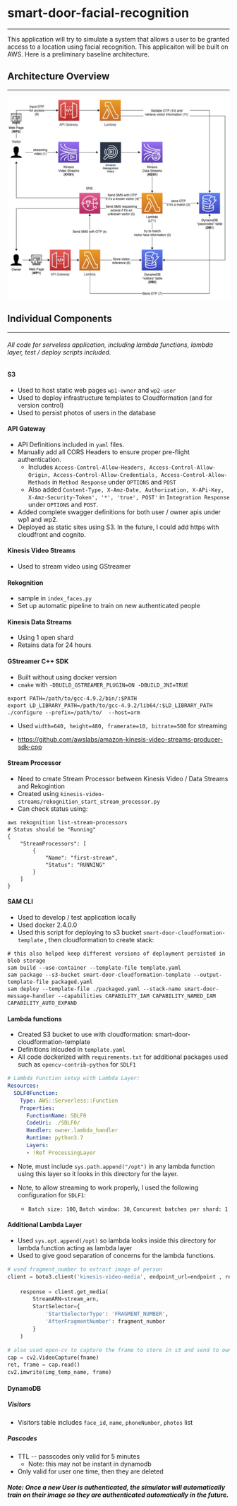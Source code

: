 # smart-door-facial-recognition

---

This application will try to simulate a system that allows a user to be granted access to a location using facial recognition. This applicaiton will be built on AWS. Here is a preliminary baseline architecture. 

## Architecture Overview

---

![](images/door-architecture.png)



## Individual Components

---

###### All code for serveless application, including lambda functions, lambda layer, test / deploy scripts included.

#### S3

* Used to host static web pages `wp1-owner` and `wp2-user`
* Used to deploy infrastructure templates to Cloudformation (and for version control)
* Used to persist photos of users in the database

#### API Gateway

* API Definitions included in `yaml` files.
* Manually add all CORS Headers to ensure proper pre-flight authentication.
  * Includes `Access-Control-Allow-Headers, Access-Control-Allow-Origin, Access-Control-Allow-Credentials, Access-Control-Allow-Methods` in `Method Response` under `OPTIONS` and `POST`
  * Also added `Content-Type, X-Amz-Date, Authorization, X-APi-Key, X-Amz-Security-Token', '*', 'true', POST'` in `Integration Response` under `OPTIONS` and `POST`. 
* Added complete swagger definitions for both user / owner apis under wp1 and wp2.
* Deployed as static sites using S3. In the future, I could add https with cloudfront and cognito.

#### Kinesis Video Streams

* Used to stream video using GStreamer

#### Rekognition

* sample in `index_faces.py`
* Set up automatic pipeline to train on new authenticated people

#### Kinesis Data Streams

* Using 1 open shard
* Retains data for 24 hours 

#### GStreamer C++ SDK

* Built without using docker version
* `cmake` with `-DBUILD_GSTREAMER_PLUGIN=ON -DBUILD_JNI=TRUE`

```shell
export PATH=/path/to/gcc-4.9.2/bin/:$PATH
export LD_LIBRARY_PATH=/path/to/gcc-4.9.2/lib64/:$LD_LIBRARY_PATH
./configure --prefix=/path/to/  --host=arm
```

* Used `width=640, height=480, framerate=10, bitrate=500` for streaming

* https://github.com/awslabs/amazon-kinesis-video-streams-producer-sdk-cpp

#### Stream Processor

* Need to create Stream Processor between Kinesis Video / Data Streams and Rekogintion
* Created using `kinesis-video-streams/rekognition_start_stream_processor.py` 
* Can check status using: 

```shell
aws rekognition list-stream-processors
# Status should be "Running"
{
    "StreamProcessors": [
        {
            "Name": "first-stream",
            "Status": "RUNNING"
        }
    ]
}
```



#### SAM CLI

* Used to develop / test application locally
* Used docker 2.4.0.0
* Used this script for deploying to s3 bucket `smart-door-cloudformation-template` , then cloudformation to create stack:

```shell
# this also helped keep different versions of deployment persisted in blob storage
sam build --use-container --template-file template.yaml
sam package --s3-bucket smart-door-cloudformation-template --output-template-file packaged.yaml
sam deploy --template-file ./packaged.yaml --stack-name smart-door-message-handler --capabilities CAPABILITY_IAM CAPABILITY_NAMED_IAM CAPABILITY_AUTO_EXPAND
```



####  Lambda functions

* Created S3 bucket to use with cloudformation: smart-door-cloudformation-template
* Definitions inlcuded in `template.yaml` 
* All code dockerized with `requirements.txt` for additional packages used such as `opencv-contrib-python` for `SDLF1`

```yaml
# Lambda Function setup with Lambda Layer:
Resources:
  SDLF0Function:
    Type: AWS::Serverless::Function 
    Properties:
      FunctionName: SDLF0
      CodeUri: ./SDLF0/
      Handler: owner.lambda_handler
      Runtime: python3.7
      Layers:
      - !Ref ProcessingLayer
```

* Note, must include `sys.path.append("/opt")` in any lambda function using this layer so it looks in this directory for the layer.

* Note, to allow streaming to work properly, I used the following configuration for `SDLF1`: 
  * `Batch size: 100`, `Batch window: 30`, `Concurent batches per shard: 1`



#### Additional Lambda Layer



* Used `sys.opt.append(/opt)` so lambda looks inside this directory for lambda function acting as lambda layer
* Used to give good separation of concerns for the lambda functions.

```python
# used fragment_number to extract image of person
client = boto3.client('kinesis-video-media', endpoint_url=endpoint , region_name = 'us-east-1')

    response = client.get_media(
        StreamARN=stream_arn,
        StartSelector={
            'StartSelectorType': 'FRAGMENT_NUMBER',
            'AfterFragmentNumber': fragment_number
        }
    )

```



```python
# also used open-cv to capture the frame to store in s3 and send to owner or train after authenticated
cap = cv2.VideoCapture(fname)
ret, frame = cap.read()
cv2.imwrite(img_temp_name, frame)
```

#### DynamoDB

##### Visitors

* Visitors table includes `face_id`, `name`, `phoneNumber`, `photos` list

##### Pascodes

* TTL -- passcodes only valid for 5 minutes
  * Note: this may not be instant in dynamodb
* Only valid for user one time, then they are deleted



##### Note: Once a new User is authenticated, the simulator will automatically train on their image so they are authenticated automatically in the future.

